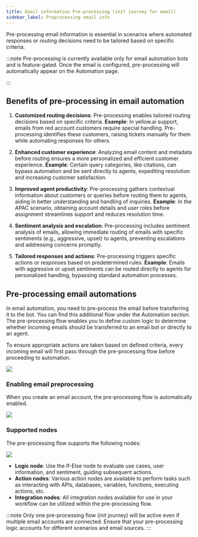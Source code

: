 ```yaml
---
title: Email information Pre-processing (init journey for email)
sidebar_label: Preprocessing email info
---
```


Pre-processing email information is essential in scenarios where automated responses or routing decisions need to be tailored based on specific criteria. 

:::note
Pre-processing is currently available only for email automation bots and is feature-gated. Once the email is configured, pre-processing will automatically appear on the Automation page.

:::

## Benefits of pre-processing in email automation

1. **Customized routing decisions**:
   Pre-processing enables tailored routing decisions based on specific criteria.
   **Example**: In yellow.ai support, emails from red account customers require special handling. Pre-processing identifies these customers, raising tickets manually for them while automating responses for others.

2. **Enhanced customer experience**:
   Analyzing email content and metadata before routing ensures a more personalized and efficient customer experience.
   **Example**: Certain query categories, like citations, can bypass automation and be sent directly to agents, expediting resolution and increasing customer satisfaction.

3. **Improved agent productivity**:
   Pre-processing gathers contextual information about customers or queries before routing them to agents, aiding in better understanding and handling of inquiries.
   **Example**: In the APAC scenario, obtaining account details and user roles before assignment streamlines support and reduces resolution time.

4. **Sentiment analysis and escalation**:
   Pre-processing includes sentiment analysis of emails, allowing immediate routing of emails with specific sentiments (e.g., aggressive, upset) to agents, preventing escalations and addressing concerns promptly.

5. **Tailored responses and actions**:
   Pre-processing triggers specific actions or responses based on predetermined rules.
   **Example**: Emails with aggressive or upset sentiments can be routed directly to agents for personalized handling, bypassing standard automation processes.


## Pre-processing email automations

In email automation, you need to pre-process the email before transferring it to the bot. You can find this additional flow under the Automation section. The pre-processing flow enables you to define custom logic to determine whether incoming emails should be transferred to an email bot or directly to an agent.

To ensure appropriate actions are taken based on defined criteria, every incoming email will first pass through the pre-processing flow before proceeding to automation.

   ![](https://i.imgur.com/j5Nkrj8.png)

### Enabling email preprocessing

When you create an email account, the pre-processing flow is automatically enabled.

   ![](https://i.imgur.com/Qnwx8lP.png)

### Supported nodes

The pre-processing flow supports the following nodes:

   ![](https://i.imgur.com/ewSUR6g.png)

- **Logic node**: Use the If-Else node to evaluate use cases, user information, and sentiment, guiding subsequent actions.
- **Action nodes**: Various action nodes are available to perform tasks such as interacting with APIs, databases, variables, functions, executing actions, etc.
- **Integration nodes**: All integration nodes available for use in your workflow can be utilized within the pre-processing flow.


:::note
Only one pre-processing flow (init journey) will be active even if multiple email accounts are connected. Ensure that your pre-processing logic accounts for different scenarios and email sources.
:::


